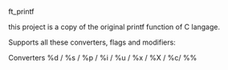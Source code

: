 
ft_printf


this project is a copy of the original printf function of C langage.



Supports all these converters, flags and modifiers:

Converters	%d / %s / %p / %i / %u / %x / %X / %c/ %%
